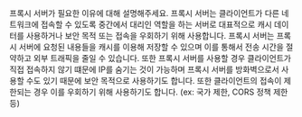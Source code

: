 프록시 서버가 필요한 이유에 대해 설명해주세요.
프록시 서버는 클라이언트가 다른 네트워크에 접속할 수 있도록 중간에서 대리인 역할을 하는 서버로 대표적으로 캐시 데이터를 사용하거나 보안 목적 또는 접속을 우회하기 위해 사용합니다.
프록시 서버는 프록시 서버에 요청된 내용들을 캐시를 이용해 저장할 수 있으며 이를 통해서 전송 시간을 절약하고 외부 트래픽을 줄일 수 있습니다. 또한 프록시 서버를 사용할 경우 클라이언트가 직접 접속하지 않기 떄문에 IP를 숨기는 것이 가능하며 프록시 서버를 방화벽으로서 사용할 수도 있기 때문에 보안 목적으로 사용하기도 합니다. 또한 클라이언트의 접속이 제한되는 경우 이를 우회하기 위해 사용하기도 합니다. (ex: 국가 제한, CORS 정책 제한 등)
